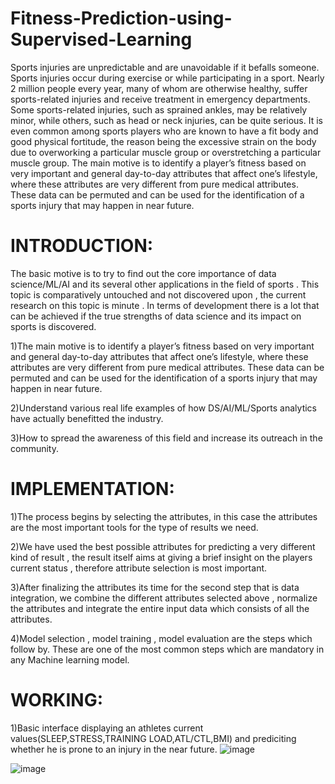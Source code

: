 # Fitness-Prediction-using-Supervised-Learning
Sports injuries are unpredictable and are unavoidable if it befalls someone. Sports injuries occur during exercise or while participating in a sport. Nearly 2 million people every year, many of whom are otherwise healthy, suffer sports-related injuries and receive treatment in emergency departments. Some sports-related injuries, such as sprained ankles, may be relatively minor, while others, such as head or neck injuries, can be quite serious. It is even common among sports players who are known to have a fit body and good physical fortitude, the reason being the excessive strain on the body due to overworking a particular muscle group or overstretching a particular muscle group. The main motive is to identify a player’s fitness based on very important and general day-to-day attributes that affect one’s lifestyle, where these attributes are very different from pure medical attributes. These data can be permuted and can be used for the identification of a sports injury that may happen in near future.

# INTRODUCTION:

The basic motive is to try to find out the core importance of data science/ML/AI and its  several other applications in the field of sports . This topic is comparatively untouched and not discovered upon , the current research on this topic is minute . In terms of development there is a lot that can be achieved if the true strengths of data science and its impact on sports is discovered.

1)The main motive is to identify a player’s fitness based on very important and general day-to-day attributes that affect one’s lifestyle, where these attributes are very different from pure medical attributes. These data can be permuted and can be used for the identification of a sports injury that may happen in near future.

2)Understand various real life examples of how DS/AI/ML/Sports analytics have actually benefitted the industry.

3)How to spread the awareness of this field and increase its outreach in the community.

# IMPLEMENTATION:
1)The process begins by selecting the attributes, in this case the attributes are the most important tools for the type of results we need. 

2)We have used the best possible attributes for predicting a very different kind of result , the result itself aims at giving a brief insight on the players current status , therefore attribute selection is most important. 

3)After finalizing the attributes its time for the second step that is data integration, we combine the different attributes selected above , normalize the attributes and  integrate the entire input data  which consists of all the attributes. 

4)Model selection , model training , model evaluation are the steps which follow by. These are one of the most common steps which are mandatory in any Machine learning model. 

# WORKING:

1)Basic interface displaying an athletes current values(SLEEP,STRESS,TRAINING LOAD,ATL/CTL,BMI) and prediciting whether he is prone to an injury in the near future.
![image](https://user-images.githubusercontent.com/83355479/228835221-5d6dae88-4c6a-48f5-8ba1-0c8bda3024ef.png)

![image](https://user-images.githubusercontent.com/83355479/228836590-2a8534f9-c97b-4630-896c-10e3b215286b.png)




